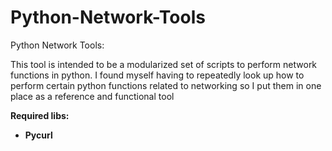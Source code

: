 Python-Network-Tools
====================

Python Network Tools:

This tool is intended to be a modularized set of scripts to perform network functions in python.
I found myself having to repeatedly look up how to perform certain python functions related to networking
so I put them in one place as a reference and functional tool 

<b>Required libs<b>:

<ul>
<li>Pycurl</li> 
</ul>

